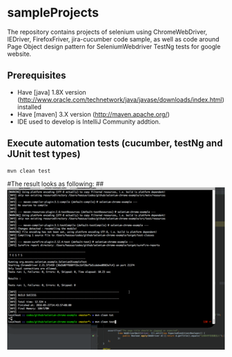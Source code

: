# sampleProjects
The repository contains projects of selenium using ChromeWebDriver, IEDriver, FirefoxFriver, jira-cucumber code sample,
as well as code around Page Object design pattern for SeleniumWebdriver TestNg tests for google website.



## Prerequisites ##
* Have [java] 1.8X version (http://www.oracle.com/technetwork/java/javase/downloads/index.html) installed
* Have [maven] 3.X version (http://maven.apache.org/)
* IDE used to develop is IntelliJ Community addtion.


## Execute automation tests (cucumber, testNg and JUnit test types) ##
```bash
mvn clean test
```

#The result looks as following:
##![](./docs/img/autotests.gif)